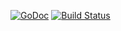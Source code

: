 [![GoDoc](http://godoc.org/github.com/luoyeaichifan/goutil/calendar/cron?status.png)](http://godoc.org/github.com/luoyeaichifan/goutil/calendar/cron) 
[![Build Status](https://travis-ci.org/robfig/cron.svg?branch=master)](https://travis-ci.org/robfig/cron)
